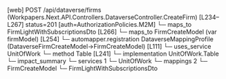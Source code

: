[web] POST /api/dataverse/firms  (Workpapers.Next.API.Controllers.DataverseController.CreateFirm)  [L234–L267] status=201 [auth=AuthorizationPolicies.M2M]
  └─ maps_to FirmLightWithSubscriptionsDto [L266]
  └─ maps_to FirmCreateModel (var firmModel) [L254]
    └─ automapper.registration DataverseMappingProfile (DataverseFirmCreateModel->FirmCreateModel) [L111]
  └─ uses_service UnitOfWork
    └─ method Table [L241]
      └─ implementation UnitOfWork.Table
  └─ impact_summary
    └─ services 1
      └─ UnitOfWork
    └─ mappings 2
      └─ FirmCreateModel
      └─ FirmLightWithSubscriptionsDto

